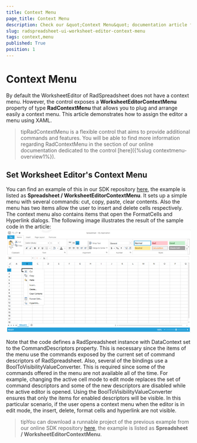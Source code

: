 ```yaml
---
title: Context Menu
page_title: Context Menu
description: Check our &quot;Context Menu&quot; documentation article for the RadSpreadsheet {{ site.framework_name }} control.
slug: radspreadsheet-ui-worksheet-editor-context-menu
tags: context,menu
published: True
position: 1
---
```


# Context Menu



By default the WorksheetEditor of RadSpreadsheet does not have a context menu. However, the control exposes a __WorksheetEditorContextMenu__ property of type __RadContextMenu__ that allows you to plug and arrange easily a context menu. This article demonstrates how to assign the editor a menu using XAML.
      

>tipRadContextMenu is a flexible control that aims to provide additional commands and features. You will be able to find more information regarding RadContextMenu in the section of our online documentation dedicated to the control [here]({%slug contextmenu-overview1%}).
        

## Set Worksheet Editor's Context Menu

You can find an example of this in our SDK repository [here](https://github.com/telerik/xaml-sdk), the example is listed as __Spreadsheet / WorksheetEditorContextMenu__. It sets up a simple menu with several commands: cut, copy, paste, clear contents. Also the menu has two items allow the user to insert and delete cells respectively. The context menu also contains items that open the FormatCells and Hyperlink dialogs. The following image illustrates the result of the sample code in the article: ![Rad Spreadsheet UI Worksheet Editor Context Menu 01](images/RadSpreadsheet_UI_Worksheet_Editor_Context_Menu_01.png)

Note that the code defines a RadSpreadsheet instance with DataContext set to the CommandDescriptors property. This is necessary since the items of the menu use the commands exposed by the current set of command descriptors of RadSpreadsheet. Also, several of the bindings use a BoolToVisibilityValueConverter. This is required since some of the commands offered in the menu are not available all of the time. For example, changing the active cell mode to edit mode replaces the set of command descriptors and some of the new descriptors are disabled while the active editor is opened. Using the BoolToVisibilityValueConverter ensures that only the items for enabled descriptors will be visible. In this particular scenario, if the user opens a context menu when the editor is in edit mode, the insert, delete, format cells and hyperlink are not visible.
        

>tipYou can download a runnable project of the previous example from our online SDK repository [here](https://github.com/telerik/xaml-sdk), the example is listed as __Spreadsheet / WorksheetEditorContextMenu__.
          
